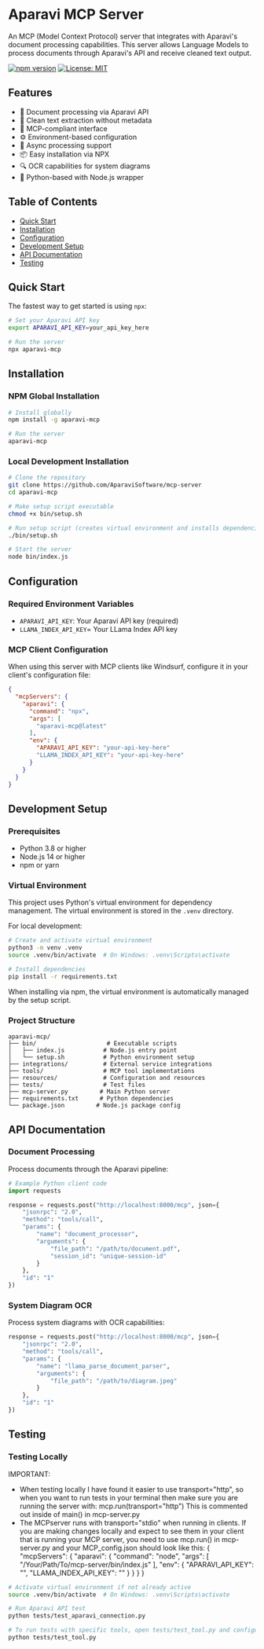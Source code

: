 # Aparavi MCP Server

An MCP (Model Context Protocol) server that integrates with Aparavi's document processing capabilities. This server allows Language Models to process documents through Aparavi's API and receive cleaned text output.

[![npm version](https://badge.fury.io/js/aparavi-mcp.svg)](https://www.npmjs.com/package/aparavi-mcp)
[![License: MIT](https://img.shields.io/badge/License-MIT-yellow.svg)](https://opensource.org/licenses/MIT)

## Features

- 📄 Document processing via Aparavi API
- 🧹 Clean text extraction without metadata
- 🔌 MCP-compliant interface
- ⚙️ Environment-based configuration
- 🚀 Async processing support
- 📦 Easy installation via NPX
- 🔍 OCR capabilities for system diagrams
- 🐍 Python-based with Node.js wrapper

## Table of Contents

- [Quick Start](#quick-start)
- [Installation](#installation)
- [Configuration](#configuration)
- [Development Setup](#development-setup)
- [API Documentation](#api-documentation)
- [Testing](#testing)

## Quick Start

The fastest way to get started is using `npx`:

```bash
# Set your Aparavi API key
export APARAVI_API_KEY=your_api_key_here

# Run the server
npx aparavi-mcp
```

## Installation

### NPM Global Installation

```bash
# Install globally
npm install -g aparavi-mcp

# Run the server
aparavi-mcp
```

### Local Development Installation

```bash
# Clone the repository
git clone https://github.com/AparaviSoftware/mcp-server
cd aparavi-mcp

# Make setup script executable
chmod +x bin/setup.sh

# Run setup script (creates virtual environment and installs dependencies)
./bin/setup.sh

# Start the server
node bin/index.js
```

## Configuration

### Required Environment Variables

- `APARAVI_API_KEY`: Your Aparavi API key (required)
- `LLAMA_INDEX_API_KEY`= Your LLama Index API key


### MCP Client Configuration

When using this server with MCP clients like Windsurf, configure it in your client's configuration file:

```json
{
  "mcpServers": {
    "aparavi": {
      "command": "npx",
      "args": [
        "aparavi-mcp@latest"
      ],
      "env": {
        "APARAVI_API_KEY": "your-api-key-here"
        "LLAMA_INDEX_API_KEY": "your-api-key-here"
      }
    }
  }
}
```

## Development Setup

### Prerequisites

- Python 3.8 or higher
- Node.js 14 or higher
- npm or yarn

### Virtual Environment

This project uses Python's virtual environment for dependency management. The virtual environment is stored in the `.venv` directory.

For local development:
```bash
# Create and activate virtual environment
python3 -m venv .venv
source .venv/bin/activate  # On Windows: .venv\Scripts\activate

# Install dependencies
pip install -r requirements.txt
```

When installing via npm, the virtual environment is automatically managed by the setup script.

### Project Structure

```
aparavi-mcp/
├── bin/                    # Executable scripts
│   ├── index.js           # Node.js entry point
│   └── setup.sh           # Python environment setup
├── integrations/          # External service integrations
├── tools/                 # MCP tool implementations
├── resources/             # Configuration and resources
├── tests/                 # Test files
├── mcp-server.py         # Main Python server
├── requirements.txt      # Python dependencies
└── package.json         # Node.js package config
```

## API Documentation

### Document Processing

Process documents through the Aparavi pipeline:

```python
# Example Python client code
import requests

response = requests.post("http://localhost:8000/mcp", json={
    "jsonrpc": "2.0",
    "method": "tools/call",
    "params": {
        "name": "document_processor",
        "arguments": {
            "file_path": "/path/to/document.pdf",
            "session_id": "unique-session-id"
        }
    },
    "id": "1"
})
```

### System Diagram OCR

Process system diagrams with OCR capabilities:

```python
response = requests.post("http://localhost:8000/mcp", json={
    "jsonrpc": "2.0",
    "method": "tools/call",
    "params": {
        "name": "llama_parse_document_parser",
        "arguments": {
            "file_path": "/path/to/diagram.jpeg"
        }
    },
    "id": "1"
})
```

## Testing

### Testing Locally

IMPORTANT:
- When testing locally I have found it easier to use transport="http", so when you want to run tests in your terminal then make sure you are running the server with:
mcp.run(transport="http")
  This is commented out inside of main() in mcp-server.py
- The MCPserver runs with transport="stdio" when running in clients. If you are making changes locally and expect to see them in your client that is running your MCP server, you need to use mcp.run() in mcp-server.py and your MCP_config.json should look like this: 
  {
    "mcpServers": {
      "aparavi": {
        "command": "node",
        "args": [
          "/Your/Path/To/mcp-server/bin/index.js"
        ],
        "env": {
          "APARAVI_API_KEY": "",
          "LLAMA_INDEX_API_KEY": ""
        }
      }
    }
  }

```bash
# Activate virtual environment if not already active
source .venv/bin/activate  # On Windows: .venv\Scripts\activate

# Run Aparavi API test
python tests/test_aparavi_connection.py

# To run tests with specific tools, open tests/test_tool.py and configure main() to which test document and tool you want to test. Then run:
python tests/test_tool.py 
```


